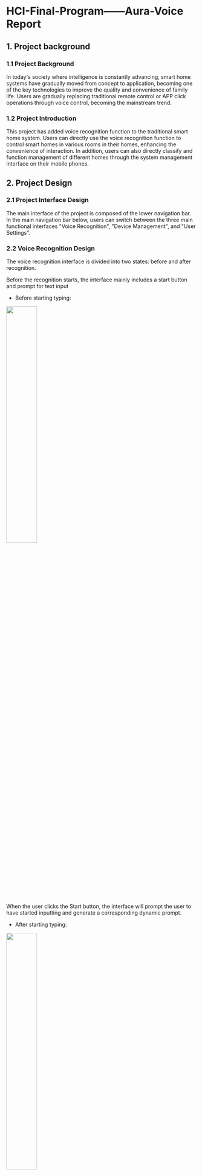 # HCI-Final-Program——Aura-Voice Report

## **1. Project background** 
### **1.1 Project Background**

In today's society where intelligence is constantly advancing, smart home systems have gradually moved from concept to application, becoming one of the key technologies to improve the quality and convenience of family life. Users are gradually replacing traditional remote control or APP click operations through voice control, becoming the mainstream trend.

### **1.2 Project Introduction** 

This project has added voice recognition function to the traditional smart home system. Users can directly use the voice recognition function to control smart homes in various rooms in their homes, enhancing the convenience of interaction. In addition, users can also directly classify and function management of different homes through the system management interface on their mobile phones.

## **2. Project Design** 
### **2.1 Project Interface Design** 

The main interface of the project is composed of the lower navigation bar. In the main navigation bar below, users can switch between the three main functional interfaces "Voice Recognition", "Device Management", and "User Settings".

### **2.2 Voice Recognition Design** 
The voice recognition interface is divided into two states: before and after recognition. 

Before the recognition starts, the interface mainly includes a start button and prompt for text input 

- Before starting typing: 
<img src = "../unpackage/res/Cases/image.png" width =40%> 

When the user clicks the Start button, the interface will prompt the user to have started inputting and generate a corresponding dynamic prompt. 

- After starting typing: 
<img src = "../unpackage/res/Cases/image-1.png" width = 40%>

The voice recognition interface provides real-time feedback to users through dynamic responses, and at the same time uses a simple two-color combination, making the style and characteristics more prominent.

### **2.3 Equipment Management Design** 

The device management interface is used to directly control all connected devices on the mobile phone. It is mainly divided into three modules, namely "common scenarios", "rooms", and "detailed devices". Through the designation management interface, users can directly control home devices without using voice recognition function. 

- Equipment Management Overview Picture: 
<img src = "../unpackage/res/Cases/image-2.png" width = 40%> 

#### **2.3.1 Common Scenarios** 

In the device management interface, users are provided with common scenario functions. Users can quickly switch the home appliance configuration in the corresponding usage scenarios by selecting common scenarios, allowing users to avoid the hassle of manually adjusting home appliances one by one, and conveniently adjust all home appliances at one time, satisfying the speed and convenience of smart homes. 

- Overview of common scenarios: 
<img src = "../unpackage/res/Cases/image-3.png" width = 40%> 

- Use a scene diagram (taking "morning mode" as an example): 
<img src = "../unpackage/res/Cases/image-4.png" width = 40%> 

#### ** Room 2.3.2** 

In the equipment management interface, the entire house is divided into individual rooms, and the rooms are the basic units for different homes. Different furniture is classified according to the different rooms placed, and each room will display the number of equipment in the room, which greatly improves the readability and tidyness of the interface. In the case of too many devices, it is difficult for users to adjust directly, so it is very convenient to allow users to control individually for a certain room. 

- Room overview: 
<img src = "../unpackage/res/Cases/image-5.png" width = 40%> 

- Switch room display (taking "living room" as an example): 
<img src = "../unpackage/res/Cases/image-6.png" width = 40%> 

#### **2.3.3 Detailed Equipment** 

In the management interface, all devices are displayed in separate windows. The device details interface displays all devices in the current room. Displaying all the devices in the current room can make it easier for users to operate. After the user clicks on each individual device, he will enter the detailed setting interface of the device, which facilitates direct control of the home. 

- Overview of all devices: 
<img src = "../unpackage/res/Cases/image-7.png" width = 40%> 

- Overview of light settings: 

Support linear control of the brightness of the lamp and adjust the switch of the lamp 

<img src = "../unpackage/res/Cases/image-8.png" width = 40%> 

- Overview of air conditioning settings: 

Supports controlling the temperature of the air conditioner and switching the air conditioner function, and controls the switch of the air conditioner 

<img src = "../unpackage/res/Cases/image-9.png" width = 40%> 

- TV settings overview: 

Ability to dynamically control the volume of the TV and control the switch of the TV 

<img src = "../unpackage/res/Cases/image-10.png" width = 40%> 

- Fan Settings Overview: 

Supports controlling the fan wind power, dynamically controlling the fan wind swing, and controlling the fan switch 

<img src = "../unpackage/res/Cases/image-11.png" width = 40%> 

- Audio settings overview: 

Support dynamically setting the volume of the speaker and controlling the switch of the speaker 

<img src = "../unpackage/res/Cases/image-12.png" width = 40%>

##### **2.3.4悬浮语音窗**

In the device management interface, voice input methods are also provided. Voice input is implemented here through a voice floating window. When the user clicks on the voice floating window, he will enter the voice recognition window and execute relevant instructions by reading the user's voice information, making the user's operation more convenient. 

- Overview of voice floating window closing: 
<img src = "../unpackage/res/Cases/image-14.png" width = 40%> 

- Overview of voice window function triggering: 
<img src = "../unpackage/res/Cases/image-15.png" width = 40%>
## **3.Interaction Design** 
This system has introduced a number of human-computer interaction principles in its design to improve user experience, operational convenience and accessibility, including the following aspects: 

### **3.1 Feedback Interaction** 

In system design, timely feedback after user operations is attached to system design. When each operation is completed or triggered, the interface has a clearly perceived feedback mechanism, including but not limited to: 

- **Speech recognition status feedback**: When the user initiates voice recognition, the system will display a dynamic ripple animation and prompt "Listening...". When the recognition is completed or cancelled, it will immediately return to a floating ball to provide status switching feedback. 
- ** Equipment operation feedback**: After the user clicks on the switch, adjusts the temperature or wind speed, the device module interface will immediately update the status icon or value, prompting that the operation takes effect. 

### **3.2 Color Contrast for Accessibility** 

The entire system interface uses a high-contrast color scheme to enhance readability in different lighting environments and ensure that users with weak colors or limited vision can still use it clearly: 

- Use ** bright background + dark text** as the main information display style to enhance content visibility. 
- Operation buttons use high saturation colors (such as green buttons represent "on" and gray buttons represent "off") to enhance recognition. 
- The currently selected room or currently running device is highlighted for users to quickly locate. 

In addition, the system has also optimized the size of the icons and interactive areas, supports mobile phone screens of different sizes (responsive design), and ensures that the button area is large enough to meet the touch operation habits. 

### **3.3 Suspended voice ball and immersive recognition mode** 

- **Suspended Voice Ball**: Provides an always accessible voice activation portal. Users can start voice recognition at any location on the page at any time, in line with the interaction principles of "availability" and "fast access". 

### **3.4 Multimode interaction support** 

This system supports **Speech recognition + touch operation** Two interaction methods, users can flexibly choose according to different scenarios: 

| Interaction method | Applicable scenarios | Advantages | 
|---------------------|----------------|-----------------|
| Voice recognition | When driving home, cooking, etc. is inconvenient to operate your phone | Quick and freeing your hands | 
| Touch operation | Detail adjustment, device setting | Accurate and clear feedback | 

Supporting multi-modal interaction helps the system meets the needs of diverse users and improves overall usage efficiency.

## **4. Group division of labor**
| Name | Student ID | Division of labor | 
|------|------|------| 
| Wang Lei | 2351299 | Complete the front-end interface architecture | 
| Li Haotian | 235440 | Complete project logic and other functions to implement | 
| Wei Yigan | 2351232 | Complete the front-end interface architecture | 
| Wang Jiongzhao| 2353819 | Complete project testing and hardware architecture |